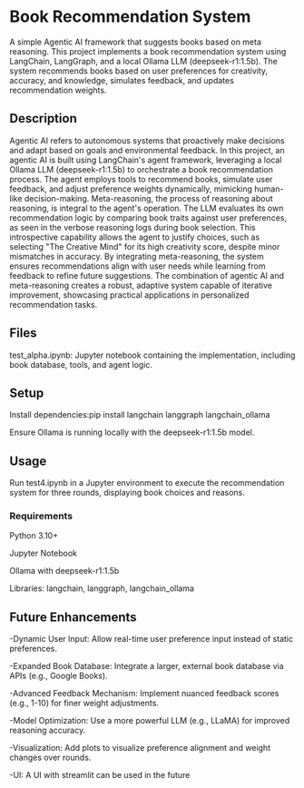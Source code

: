 # Book Recommendation System
A simple Agentic AI framework that suggests books based on meta reasoning. This project implements a book recommendation system using LangChain, LangGraph, and a local Ollama LLM (deepseek-r1:1.5b). The system recommends books based on user preferences for creativity, accuracy, and knowledge, simulates feedback, and updates recommendation weights.
## Description
Agentic AI refers to autonomous systems that proactively make decisions and adapt based on goals and environmental feedback. In this project, an agentic AI is built using LangChain's agent framework, leveraging a local Ollama LLM (deepseek-r1:1.5b) to orchestrate a book recommendation process. The agent employs tools to recommend books, simulate user feedback, and adjust preference weights dynamically, mimicking human-like decision-making. Meta-reasoning, the process of reasoning about reasoning, is integral to the agent's operation. The LLM evaluates its own recommendation logic by comparing book traits against user preferences, as seen in the verbose reasoning logs during book selection. This introspective capability allows the agent to justify choices, such as selecting "The Creative Mind" for its high creativity score, despite minor mismatches in accuracy. By integrating meta-reasoning, the system ensures recommendations align with user needs while learning from feedback to refine future suggestions. The combination of agentic AI and meta-reasoning creates a robust, adaptive system capable of iterative improvement, showcasing practical applications in personalized recommendation tasks.

## Files

test_alpha.ipynb: Jupyter notebook containing the implementation, including book database, tools, and agent logic.

## Setup

Install dependencies:pip install langchain langgraph langchain_ollama


Ensure Ollama is running locally with the deepseek-r1:1.5b model.

## Usage
Run test4.ipynb in a Jupyter environment to execute the recommendation system for three rounds, displaying book choices and reasons.

### Requirements

Python 3.10+

Jupyter Notebook

Ollama with deepseek-r1:1.5b

Libraries: langchain, langgraph, langchain_ollama

## Future Enhancements

-Dynamic User Input: Allow real-time user preference input instead of static preferences.

-Expanded Book Database: Integrate a larger, external book database via APIs (e.g., Google Books).

-Advanced Feedback Mechanism: Implement nuanced feedback scores (e.g., 1-10) for finer weight adjustments.

-Model Optimization: Use a more powerful LLM (e.g., LLaMA) for improved reasoning accuracy.

-Visualization: Add plots to visualize preference alignment and weight changes over rounds.

-UI: A UI with streamlit can be used in the future

